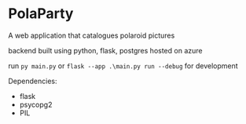 # PolaParty
A web application that catalogues polaroid pictures

backend built using python, flask, postgres
hosted on azure

run 
`py main.py` or `flask --app .\main.py run --debug`
for development

Dependencies:
- flask
- psycopg2
- PIL
